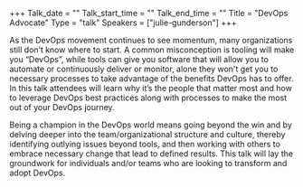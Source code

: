 +++
Talk_date = ""
Talk_start_time = ""
Talk_end_time = ""
Title = "DevOps Advocate"
Type = "talk"
Speakers = ["julie-gunderson"]
+++

As the DevOps movement continues to see momentum, many organizations still don’t  know where to start.  A common misconception is tooling will make you “DevOps”, while tools can give you software that will allow you to automate or continuously deliver or monitor, alone  they won't get you to necessary processes to take advantage of the benefits DevOps has to offer. In this talk attendees will learn why it’s the people that matter most and how to leverage DevOps best practices along with processes to make the most out of your DevOps journey.

Being a champion in the DevOps world means going beyond the win and by delving deeper into the team/organizational structure and culture, thereby identifying outlying issues beyond tools, and then working with others to embrace necessary change that lead to defined results. This talk will lay the groundwork for individuals and/or teams who are looking to transform and adopt DevOps.
